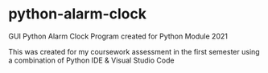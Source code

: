 # python-alarm-clock
GUI Python Alarm Clock Program created for Python Module 2021

This was created for my coursework assessment in the first semester using a combination of Python IDE & Visual Studio Code
